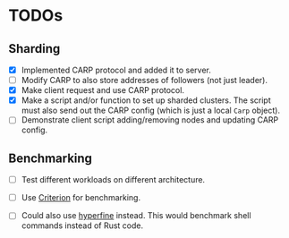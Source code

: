 # TODOs

## Sharding

- [x] Implemented CARP protocol and added it to server.
- [ ] Modify CARP to also store addresses of followers (not just leader).
- [x] Make client request and use CARP protocol.
- [x] Make a script and/or function to set up sharded clusters. The script must also send out the CARP config (which is just a local `Carp` object).
- [ ] Demonstrate client script adding/removing nodes and updating CARP config.

## Benchmarking

- [ ] Test different workloads on different architecture.
- [ ] Use [Criterion](https://github.com/tikv/raft-rs?tab=readme-ov-file#benchmarks) for benchmarking.
- [ ] Could also use [hyperfine](https://github.com/sharkdp/hyperfine) instead. This would benchmark shell commands instead of Rust code.

